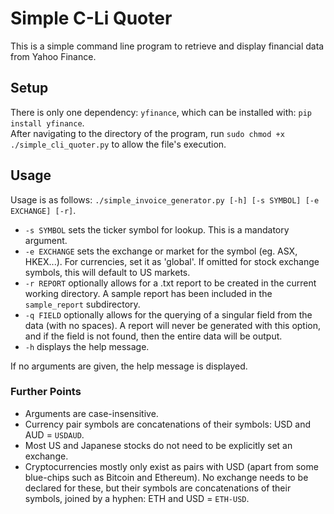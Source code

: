 # Simple C-Li Quoter

This is a simple command line program to retrieve and display financial data 
from Yahoo Finance.

## Setup
There is only one dependency: `yfinance`, which can be installed with:
`pip install yfinance`.  
After navigating to the directory of the program, run 
`sudo chmod +x ./simple_cli_quoter.py` to allow the file's execution.

## Usage
Usage is as follows: 
`./simple_invoice_generator.py [-h] [-s SYMBOL] [-e EXCHANGE] [-r]`.  
- `-s SYMBOL` sets the ticker symbol for lookup. This is a mandatory argument.
- `-e EXCHANGE` sets the exchange or market for the symbol (eg. ASX, HKEX...).
For currencies, set it as 'global'. If omitted for stock exchange symbols, 
this will default to US markets.
- `-r REPORT` optionally allows for a .txt report to be created in the current 
working directory. A sample report has been included in the `sample_report` 
subdirectory.
- `-q FIELD` optionally allows for the querying of a singular field from the 
data (with no spaces). A report will never be generated with this option, and 
if the field is not found, then the entire data will be output.
- `-h` displays the help message.

If no arguments are given, the help message is displayed.  

### Further Points
- Arguments are case-insensitive.
- Currency pair symbols are concatenations of their symbols: USD and AUD = 
`USDAUD`.
- Most US and Japanese stocks do not need to be explicitly set an exchange.
- Cryptocurrencies mostly only exist as pairs with USD (apart from some 
blue-chips such as Bitcoin and Ethereum). No exchange needs to be declared for 
these, but their symbols are concatenations of their symbols, joined by a 
hyphen: ETH and USD = `ETH-USD`.
